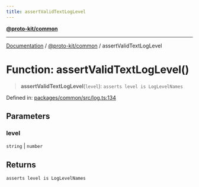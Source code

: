 ```yaml
---
title: assertValidTextLogLevel
---
```


[**@proto-kit/common**](../README.md)

***

[Documentation](../../../README.md) / [@proto-kit/common](../README.md) / assertValidTextLogLevel

# Function: assertValidTextLogLevel()

> **assertValidTextLogLevel**(`level`): `asserts level is LogLevelNames`

Defined in: [packages/common/src/log.ts:134](https://github.com/proto-kit/framework/blob/28efa802e3737fc3b77339148b307ef7246f3ef1/packages/common/src/log.ts#L134)

## Parameters

### level

`string` | `number`

## Returns

`asserts level is LogLevelNames`
